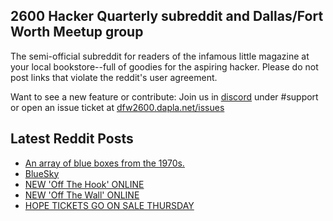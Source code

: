 ## 2600 Hacker Quarterly subreddit and Dallas/Fort Worth Meetup group
The semi-official subreddit for readers of the infamous little magazine at your local bookstore--full of goodies for the aspiring hacker. Please do not post links that violate the reddit's user agreement.

Want to see a new feature or contribute: 
Join us in [discord](https://dfw2600.dapla.net/chat) under #support or open an issue ticket at [dfw2600.dapla.net/issues](https://dfw2600.dapla.net/issues)

## Latest Reddit Posts
<!-- BLOG-POST-LIST:START -->
- [An array of blue boxes from the 1970s.](https://www.reddit.com/r/2600/comments/1i4oxfe/an_array_of_blue_boxes_from_the_1970s/)
- [BlueSky](https://www.reddit.com/r/2600/comments/1i2ho69/bluesky/)
- [NEW 'Off The Hook' ONLINE](https://2600.com/hook/15-01-2025)
- [NEW 'Off The Wall' ONLINE](https://2600.com/wall/14-01-2025)
- [HOPE TICKETS GO ON SALE THURSDAY](https://2600.com/content/hope-tickets-go-sale-thursday)
<!-- BLOG-POST-LIST:END -->
